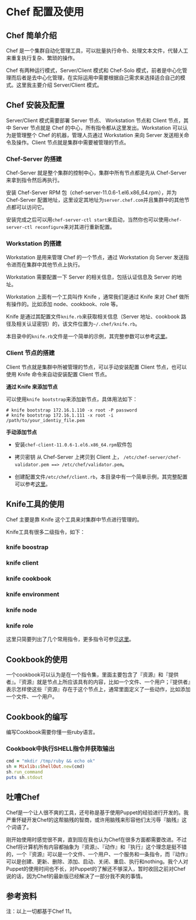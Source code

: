 # Chef 配置及使用

## Chef 简单介绍

Chef 是一个集群自动化管理工具，可以批量执行命令、处理文本文件，代替人工来重复执行复杂、繁琐的操作。

Chef 有两种运行模式，Server/Client 模式和 Chef-Solo 模式，前者是中心化管理而后者是去中心化管理，在实际运用中需要根据自己需求来选择适合自己的模式。这里我主要介绍 Server/Client 模式。

## Chef 安装及配置
Server/Client 模式需要部署 Server 节点、 Workstation 节点和 Client 节点，其中 Server 节点就是 Chef 的中心，所有指令都从这里发出。Workstation 可以认为是管理整个 Chef 的机器，管理人员通过 Workstation 来向 Server 发送相关命令及操作。Client 节点就是集群中需要被管理的节点。

### Chef-Server 的搭建

Chef-Server 就是整个集群的控制中心，集群中所有节点都是先从 Chef-Server 来拿到指令然后再执行。

安装 Chef-Server RPM 包（chef-server-11.0.6-1.el6.x86_64.rpm），并为 Chef-Server 配置地址，这里设定其地址为`server.chef.com`并且集群中的其他节点都可以访问它。

安装完成之后可以用`chef-server-ctl start`来启动，当然你也可以使用`chef-server-ctl reconfigure`来对其进行重新配置。

### Workstation 的搭建

Workstation 是用来管理 Chef 的一个节点，通过 Workstation 向 Server 发送指令进而在集群中其他节点上执行。

Workstation 需要配置一下 Server 的相关信息，包括认证信息及 Server 的地址。

Workstation 上面有一个工具叫作 Knife ，通常我们是通过 Knife 来对 Chef 做所有操作的。比如添加 node、cookbook、role 等。

Knife 是通过其配置文件`knife.rb`来获取相关信息（Server 地址、cookbook 路径及相关认证密钥）的，该文件位置为`~/.chef/knife.rb`。

本目录中的`knife.rb`文件是一个简单的示例，其完整参数可以参考[这里][knife.rb]。

[knife.rb]: http://docs.opscode.com/config_rb_knife.html

### Client 节点的搭建

Client 节点就是集群中所被管理的节点，可以手动安装配置 Client 节点，也可以使用 Knife 命令来自动安装配置 Client 节点。

**通过 Knife 来添加节点**

可以使用`knife bootstrap`来添加新节点，具体用法如下：

```
# knife bootstrap 172.16.1.110 -x root -P password
# knife bootstrap 172.16.1.111 -x root -i /path/to/your_identiy_file.pem
```

**手动添加节点**

* 安装`chef-client-11.0.6-1.el6.x86_64.rpm`软件包

* 拷贝密钥
  从 Chef-Server 上拷贝到 Client 上， `/etc/chef-server/chef-validator.pem ==> /etc/chef/validator.pem`。 

* 创建配置文件`/etc/chef/client.rb`，本目录中有一个简单示例，其完整配置可以参考[这里][client.rb]。

[client.rb]: http://docs.opscode.com/config_rb_client.html

## Knife工具的使用

Chef 主要是靠 Knife 这个工具来对集群中节点进行管理的。

Knife工具有很多二级指令，如下：

### knife boostrap

### knife client

### knife cookbook

### knife environment

### knife node

### knife role

这里只简要列出了几个常用指令，更多指令可参见[这里][knife-subcommands]。

[knife-subcommands]: http://docs.opscode.com/knife.html

## Cookbook的使用

一个cookbook可以认为是在一个指令集，里面主要包含了『资源』和『提供者』。『资源』就是节点上所应该具有的内容，比如一个文件、一个用户；『提供者』表示怎样使这些『资源』存在于这个节点上，通常里面定义了一些动作，比如添加一个文件、一个用户。

## Cookbook的编写

编写Cookbook需要你懂一些ruby语言。

### Cookbook中执行SHELL指令并获取输出

```ruby
cmd = "mkdir /tmp/ruby && echo ok"
sh = Mixlib::ShellOut.new(cmd)
sh.run_command
puts sh.stdout
```

## 吐嘈Chef

Chef是一个让人很不爽的工具，还号称是基于使用Puppet的经验进行开发的。我严重怀疑开发Chef的这帮脑残的智商，或许用脑残来形容他们太污辱『脑残』这个词语了。

刚开始使用时感觉很不爽，直到现在我也认为Chef在很多方面都需要改进。不过Chef将计算机所有内容都抽象为『资源』、『动作』和『执行』这个理念是挺不错的，一个『资源』可以是一个文件、一个用户、一个服务和一条指令，而『动作』可以是创建、更新、删除、添加、启动、关闭、重启、执行和nothing。我个人对Puppet的使用时间也不长，对Puppet的了解还不够深入，暂时收回之前对Chef说的话，因为Chef的最新版已经解决了一部分我不爽的事情。

## 参考资料

注：以上一切都基于Chef 11。
